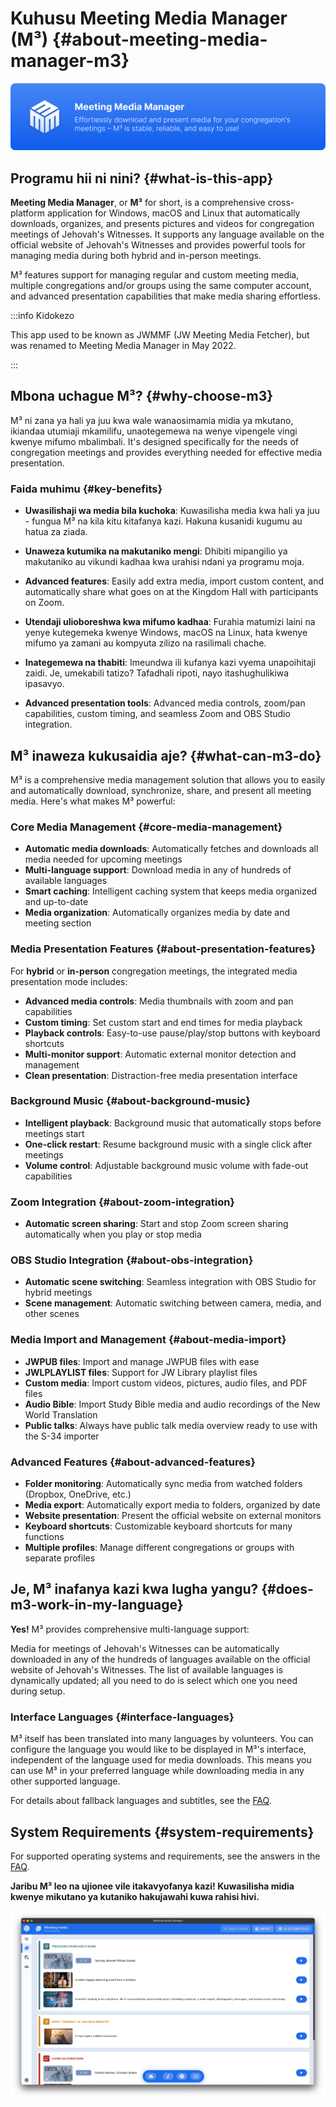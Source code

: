 # Kuhusu Meeting Media Manager (M³) {#about-meeting-media-manager-m3}

![M³ banner](./../assets/m3-banner.png)

## Programu hii ni nini? {#what-is-this-app}

**Meeting Media Manager**, or **M³** for short, is a comprehensive cross-platform application for Windows, macOS and Linux that automatically downloads, organizes, and presents pictures and videos for congregation meetings of Jehovah's Witnesses. It supports any language available on the official website of Jehovah's Witnesses and provides powerful tools for managing media during both hybrid and in-person meetings.

M³ features support for managing regular and custom meeting media, multiple congregations and/or groups using the same computer account, and advanced presentation capabilities that make media sharing effortless.

:::info Kidokezo

This app used to be known as JWMMF (JW Meeting Media Fetcher), but was renamed to Meeting Media Manager in May 2022.

:::

## Mbona uchague M³? {#why-choose-m3}

M³ ni zana ya hali ya juu kwa wale wanaosimamia midia ya mkutano, ikiandaa utumiaji mkamilifu, unaotegemewa na wenye vipengele vingi kwenye mifumo mbalimbali. It's designed specifically for the needs of congregation meetings and provides everything needed for effective media presentation.

### Faida muhimu {#key-benefits}

- **Uwasilishaji wa media bila kuchoka**: Kuwasilisha media kwa hali ya juu - fungua M³ na kila kitu kitafanya kazi. Hakuna kusanidi kugumu au hatua za ziada.

- **Unaweza kutumika na makutaniko mengi**: Dhibiti mipangilio ya makutaniko au vikundi kadhaa kwa urahisi ndani ya programu moja.

- **Advanced features**: Easily add extra media, import custom content, and automatically share what goes on at the Kingdom Hall with participants on Zoom.

- **Utendaji ulioboreshwa kwa mifumo kadhaa**: Furahia matumizi laini na yenye kutegemeka kwenye Windows, macOS na Linux, hata kwenye mifumo ya zamani au kompyuta zilizo na rasilimali chache.

- **Inategemewa na thabiti**: Imeundwa ili kufanya kazi vyema unapoihitaji zaidi. Je, umekabili tatizo? Tafadhali ripoti, nayo itashughulikiwa ipasavyo.

- **Advanced presentation tools**: Advanced media controls, zoom/pan capabilities, custom timing, and seamless Zoom and OBS Studio integration.

## M³ inaweza kukusaidia aje? {#what-can-m3-do}

M³ is a comprehensive media management solution that allows you to easily and automatically download, synchronize, share, and present all meeting media. Here's what makes M³ powerful:

### Core Media Management {#core-media-management}

- **Automatic media downloads**: Automatically fetches and downloads all media needed for upcoming meetings
- **Multi-language support**: Download media in any of hundreds of available languages
- **Smart caching**: Intelligent caching system that keeps media organized and up-to-date
- **Media organization**: Automatically organizes media by date and meeting section

### Media Presentation Features {#about-presentation-features}

For **hybrid** or **in-person** congregation meetings, the integrated media presentation mode includes:

- **Advanced media controls**: Media thumbnails with zoom and pan capabilities
- **Custom timing**: Set custom start and end times for media playback
- **Playback controls**: Easy-to-use pause/play/stop buttons with keyboard shortcuts
- **Multi-monitor support**: Automatic external monitor detection and management
- **Clean presentation**: Distraction-free media presentation interface

### Background Music {#about-background-music}

- **Intelligent playback**: Background music that automatically stops before meetings start
- **One-click restart**: Resume background music with a single click after meetings
- **Volume control**: Adjustable background music volume with fade-out capabilities

### Zoom Integration {#about-zoom-integration}

- **Automatic screen sharing**: Start and stop Zoom screen sharing automatically when you play or stop media

### OBS Studio Integration {#about-obs-integration}

- **Automatic scene switching**: Seamless integration with OBS Studio for hybrid meetings
- **Scene management**: Automatic switching between camera, media, and other scenes

### Media Import and Management {#about-media-import}

- **JWPUB files**: Import and manage JWPUB files with ease
- **JWLPLAYLIST files**: Support for JW Library playlist files
- **Custom media**: Import custom videos, pictures, audio files, and PDF files
- **Audio Bible**: Import Study Bible media and audio recordings of the New World Translation
- **Public talks**: Always have public talk media overview ready to use with the S-34 importer

### Advanced Features {#about-advanced-features}

- **Folder monitoring**: Automatically sync media from watched folders (Dropbox, OneDrive, etc.)
- **Media export**: Automatically export media to folders, organized by date
- **Website presentation**: Present the official website on external monitors
- **Keyboard shortcuts**: Customizable keyboard shortcuts for many functions
- **Multiple profiles**: Manage different congregations or groups with separate profiles

## Je, M³ inafanya kazi kwa lugha yangu? {#does-m3-work-in-my-language}

**Yes!** M³ provides comprehensive multi-language support:

Media for meetings of Jehovah's Witnesses can be automatically downloaded in any of the hundreds of languages available on the official website of Jehovah's Witnesses. The list of available languages is dynamically updated; all you need to do is select which one you need during setup.

### Interface Languages {#interface-languages}

M³ itself has been translated into many languages by volunteers. You can configure the language you would like to be displayed in M³'s interface, independent of the language used for media downloads. This means you can use M³ in your preferred language while downloading media in any other supported language.

For details about fallback languages and subtitles, see the [FAQ](faq#language-support).

## System Requirements {#system-requirements}

For supported operating systems and requirements, see the answers in the [FAQ](faq#technical-questions).

**Jaribu M³ leo na ujionee vile itakavyofanya kazi! Kuwasilisha midia kwenye mikutano ya kutaniko hakujawahi kuwa rahisi hivi.**

![M³ preview](./../assets/m3-preview.png)
